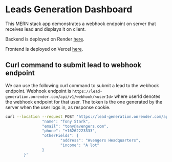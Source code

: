 # Leads Generation Dashboard

This MERN stack app demonstrates a webhook endpoint on server that receives lead and displays it on client.

Backend is deployed on Render [here](https://lead-generation.onrender.com).

Frontend is deployed on Vercel [here](https://leads-generation-dashboard.vercel.app/).

## Curl command to submit lead to webhook endpoint

We can use the following curl command to submit a lead to the webhook endpoint.
Webhook endpoint is `https://lead-generation.onrender.com/api/v1/webhook/<userId>` where userId denotes the webhook endpoint for that user.
The token is the one generated by the server when the user logs in, as response cookie.

```bash
curl --location --request POST 'https://lead-generation.onrender.com/api/v1/webhook/1'   --header 'Content-Type: application/json'    --cookie 'token=eyJhbGciOiJIUzI1NiIsInR5cCI6IkpXVCJ9.eyJ1c2VySWQiOjEsImlhdCI6MTY4ODAyNTcwNCwiZXhwIjoxNjg4Mjg0OTA0fQ.To-57OI0obsc54appNczrmN1iHWo_Xl-7jnVkHBTnrk'     --data-raw '{
                "name": "Tony Stark",
                "email": "tony@avengers.com",
                "phone": "+16262223333",
                "otherFields": {
                        "address": "Avengers Headquarters",
                        "income": "A lot"
                }
        }'
```
